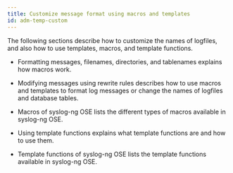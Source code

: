```yaml
---
title: Customize message format using macros and templates
id: adm-temp-custom
---
```


The following sections describe how to customize the names of logfiles,
and also how to use templates, macros, and template functions.

- Formatting messages, filenames, directories, and tablenames
    explains how macros work.

- Modifying messages using rewrite rules
    describes how to use macros and templates to format log messages or
    change the names of logfiles and database tables.

- Macros of syslog-ng OSE lists the different
    types of macros available in syslog-ng OSE.

- Using template functions explains what template
    functions are and how to use them.

- Template functions of syslog-ng OSE 
    lists the template functions available in syslog-ng OSE.
